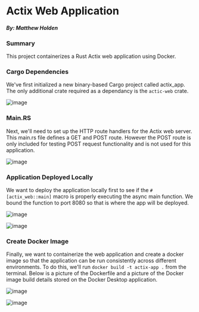 # Actix Web Application
#### *By: Matthew Holden*


### Summary

This project containerizes a Rust Actix web application using Docker. 

### Cargo Dependencies

We've first initialized a new binary-based Cargo project called actix_app. The only additional crate required as a dependancy is the `actic-web` crate.

![image](https://github.com/matthold86/actix_app/assets/114833075/5ab8f248-92e8-4017-9c2e-c1da64c9ae94)

### Main.RS

Next, we'll need to set up the HTTP route handlers for the Actix web server. This main.rs file defines a GET and POST route. However the POST route is only included for testing POST request functionality and is not used for this application. 

![image](https://github.com/matthold86/actix_app/assets/114833075/64dacb4e-4cc8-457a-bb51-a9bef0b0a8f6)

### Application Deployed Locally

We want to deploy the application locally first to see if the `#[actix_web::main]` macro is properly executing the async main function. We bound the function to port 8080 so that is where the app will be deployed.

![image](https://github.com/matthold86/actix_app/assets/114833075/b6ba883e-2612-417c-9d7b-5c2e6aac15a9)


![image](https://github.com/matthold86/actix_app/assets/114833075/22c961ff-e689-4cfb-86e9-e3157a84f3df)

### Create Docker Image

Finally, we want to containerize the web application and create a docker image so that the application can be run consistently across different environments. To do this, we'll run `docker build -t actix-app .` from the terminal. Below is a picture of the Dockerfile and a picture of the Docker image build details stored on the Docker Desktop application.

![image](https://github.com/matthold86/actix_app/assets/114833075/558df53d-d1cc-403c-a0e9-acbca9c8c98b)


![image](https://github.com/matthold86/actix_app/assets/114833075/38018a60-151a-45ca-a03f-0e3b2853fbcc)

